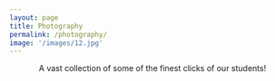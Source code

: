 ```yaml
---
layout: page
title: Photography
permalink: /photography/
image: '/images/12.jpg'
---
```


<div style="text-align: center;">
A vast collection of some of the finest clicks of our students!
</div>

